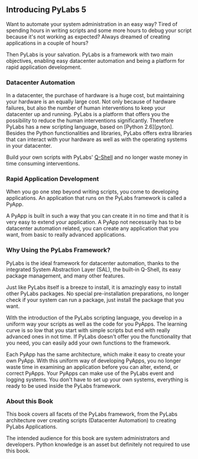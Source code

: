 [qshell]: /pylabsdoc/#/Q-Shell/Home
[python]: http://www.python.org


## Introducing PyLabs 5
Want to automate your system administration in an easy way?
Tired of spending hours in writing scripts and some more hours to debug your script because it's not working as expected?
Always dreamed of creating applications in a couple of hours?

Then PyLabs is your salvation. 
PyLabs is a framework with two main objectives, enabling easy datacenter automation and being a platform for rapid application development.


### Datacenter Automation
In a datacenter, the purchase of hardware is a huge cost, but maintaining your hardware is an equally large cost. Not only because of hardware failures, but also the number of human interventions to keep your datacenter up and running.
PyLabs is a platform that offers you the possibility to reduce the human interventions significantly. Therefore PyLabs has a new scripting language, based on [Python 2.6][pyton]. Besides the Python functionalities and libraries, PyLabs offers extra libraries that can interact with your hardware as well as with the operating systems in your datacenter.

Build your own scripts with PyLabs' [Q-Shell][qshell] and no longer waste money in time consuming interventions.


### Rapid Application Development
When you go one step beyond writing scripts, you come to developing applications. An application that runs on the PyLabs framework is called a PyApp. 

A PyApp is built in such a way that you can create it in no time and that it is very easy to extend your application. A PyApp not necessarily has to be datacenter automation related, you can create any  application that you want, from basic to really advanced applications.


### Why Using the PyLabs Framework?
PyLabs is the ideal framework for datacenter automation, thanks to the integrated System Abstraction Layer (SAL), the built-in Q-Shell, its easy package management, and many other features.

Just like PyLabs itself is a breeze to install, it is amazingly easy to install other PyLabs packages. No special pre-installation preparations, no longer check if your system can run a package, just install the package that you want.

With the introduction of the PyLabs scripting language, you develop in a uniform way your scripts as well as the code for you PyApps. The learning curve is so low that you start with simple scripts but end with really advanced ones in not time.
If PyLabs doesn't offer you the functionality that you need, you can easily add your own functions to the framework.

Each PyApp has the same architecture, which make it easy to create your own PyApp. With this uniform way of developing PyApps, you no longer waste time in examining an application before you can alter, extend, or correct PyApps.
Your PyApps can make use of the PyLabs event and logging systems. You don't have to set up your own systems, everything is ready to be used inside the PyLabs framework.


### About this Book
This book covers all facets of the PyLabs framework, from the PyLabs architecture over creating scripts (Datacenter Automation) to creating PyLabs Applications.

The intended audience for this book are system administrators and developers. Python knowledge is an asset but definitely not required to use this book.